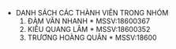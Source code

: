 
* DANH SÁCH CÁC THÀNH VIÊN TRONG NHÓM
     1. ĐÀM VĂN NHANH
      * MSSV:18600367
     2. KIỀU QUANG LÂM
      * MSSV:18600352
     3. TRƯƠNG HOÀNG QUÂN
      * MSSV:18600
